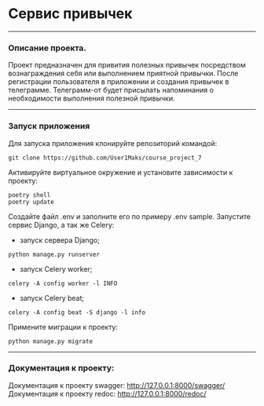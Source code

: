 # Сервис привычек


--------------------------------------------------------------------------------
### Описание проекта.
Проект предназначен для привития полезных привычек посредством вознаграждения 
себя или выполнением приятной привычки. После регистрации пользователя в 
приложении и создания привычек в телеграмме. Телеграмм-от будет присылать 
напоминания о необходимости выполнения полезной привычки.

--------------------------------------------------------------------------------
### Запуск приложения
Для запуска приложения клонируйте репозиторий командой: 
```commandline
git clone https://github.com/User1Maks/course_project_7
```
Активируйте виртуальное окружение и установите зависимости к проекту:
```commandline
poetry shell
poetry update
```
Создайте файл .env и заполните его по примеру .env sample.
Запустите сервис Django, а так же Celery:

- запуск сервера Django;
```
python manage.py runserver
```
- запуск Celery worker;
```
celery -A config worker -l INFO
```
- запуск Celery beat;
```
celery -A config beat -S django -l info
```
Примените миграции к проекту:
```
python manage.py migrate
```
--------------------------------------------------------------------------------

### Документация к проекту:

Документация к проекту swagger: http://127.0.0.1:8000/swagger/
Документация к проекту redoc: http://127.0.0.1:8000/redoc/
